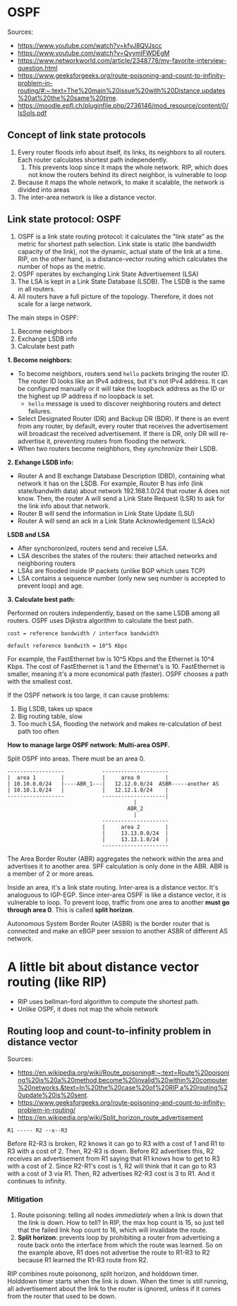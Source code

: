 # OSPF

Sources:

- https://www.youtube.com/watch?v=kfvJ8QVJscc
- https://www.youtube.com/watch?v=QyymlFWDEgM
- https://www.networkworld.com/article/2348778/my-favorite-interview-question.html
- https://www.geeksforgeeks.org/route-poisoning-and-count-to-infinity-problem-in-routing/#:~:text=The%20main%20issue%20with%20Distance,updates%20at%20the%20same%20time.
- https://moodle.epfl.ch/pluginfile.php/2736146/mod_resource/content/0/lsSols.pdf

## Concept of link state protocols

1. Every router floods info about itself, its links, its neighbors to all routers. Each router calculates shortest path independently.
   1. This prevents loop since it maps the whole network. RIP, which does not know the routers behind its direct neighbor, is vulnerable to loop
2. Because it maps the whole network, to make it scalable, the network is divided into areas
3. The inter-area network is like a distance vector.

## Link state protocol: OSPF

1. OSPF is a link state routing protocol: it calculates the "link state" as the metric for shortest path selection. Link state is static (the bandwidth capacity of the link), not the dynamic, actual state of the link at a time. RIP, on the other hand, is a distance-vector routing which calculates the number of hops as the metric.
2. OSPF operates by exchanging Link State Advertisement (LSA)
3. The LSA is kept in a Link State Database (LSDB). The LSDB is the same in all routers.
4. All routers have a full picture of the topology. Therefore, it does not scale for a large network.

The main steps in OSPF:

1. Become neighbors
2. Exchange LSDB info
3. Calculate best path

**1. Become neighbors:**

- To become neighbors, routers send `hello` packets bringing the router ID. The router ID looks like an IPv4 address, but it's not IPv4 address. It can be configured manually or it will take the loopback address as the ID or the highest up IP address if no loopback is set.
  - `hello` message is used to discover neighboring routers and detect failures.
- Select Designated Router (DR) and Backup DR (BDR). If there is an event from any router, by default, every router that receives the advertisement will broadcast the received advertisement. If there is DR, only DR will re-advertise it, preventing routers from flooding the network.
- When two routers become neighbhors, they *synchronize* their LSDB.

**2. Exhange LSDB info:**

- Router A and B exchange Database Description (DBD), containing what network it has on the LSDB. For example, Router B has info (link state/bandwith data) about network 192.168.1.0/24 that router A does not know. Then, the router A will send a Link State Request (LSR) to ask for the link info about that network.
- Router B will send the information in Link State Update (LSU)
- Router A will send an ack in a Link State Acknowledgement (LSAck)

**LSDB and LSA**

- After synchoronized, routers send and receive LSA.
- LSA describes the states of the routers: their attached networks and neighboring routers
- LSAs are flooded inside IP packets (unlike BGP which uses TCP)
- LSA contains a sequence number (only new seq number is accepted to prevent loop) and age.

**3. Calculate best path:**

Performed on routers independently, based on the same LSDB among all routers. OSPF uses Dijkstra algorithm to calculate the best path.

```
cost = reference bandwidth / interface bandwidth

default reference bandwith = 10^5 Kbps
```

For example, the FastEthernet bw is 10^5 Kbps and the Ethernet is 10^4 Kbps. The cost of FastEthernet is 1 and the Ethernet's is 10. FastEthernet is smaller, meaning it's a more economical path (faster). OSPF chooses a path with the smallest cost.

If the OSPF network is too large, it can cause problems:

1. Big LSDB, takes up space
2. Big routing table, slow
3. Too much LSA, flooding the network and makes re-calculation of best path too often

**How to manage large OSPF network: Multi-area OSPF.**

Split OSPF into areas. There must be an area 0.

```
------------------            ---------------------
|  area 1        |            |     area 0        |
| 10.10.0.0/24   |----ABR_1---|   12.12.0.0/24  ASBR-----another AS
| 10.10.1.0/24   |            |   12.12.1.0/24    |
------------------            --------------------|
                                        |
                                      ABR_2
                                        |
                              ---------------------
                              |     area 2        |
                              |     13.13.0.0/24  |
                              |     13.13.1.0/24  |
                              ---------------------
```

The Area Border Router (ABR) aggregates the network within the area and advertises it to another area. SPF calculation is only done in the ABR. ABR is a member of 2 or more areas.

Inside an area, it's a link state routing. Inter-area is a distance vector. It's analoguous to IGP-EGP. Since inter-area OSPF is like a distance vector, it is vulnerable to loop. To prevent loop, traffic from one area to another **must go through area 0**. This is called **split horizon**.

Autonomous System Border Router (ASBR) is the border router that is connected and make an eBGP peer session to another ASBR of different AS network.

# A little bit about distance vector routing (like RIP)

- RIP uses bellman-ford algorithm to compute the shortest path.
- Unlike OSPF, it does not map the whole network

## Routing loop and count-to-infinity problem in distance vector

Sources:

- https://en.wikipedia.org/wiki/Route_poisoning#:~:text=Route%20poisoning%20is%20a%20method,become%20invalid%20within%20computer%20networks.&text=In%20the%20case%20of%20RIP,a%20routing%20update%20is%20sent.
- https://www.geeksforgeeks.org/route-poisoning-and-count-to-infinity-problem-in-routing/
- https://en.wikipedia.org/wiki/Split_horizon_route_advertisement

```
R1 ----- R2 --x--R3
```

Before R2-R3 is broken, R2 knows it can go to R3 with a cost of 1 and R1 to R3 with a cost of 2. Then, R2-R3 is down. Before R2 advertises this, R2 receives an advertisement from R1 saying that R1 knows how to get to R3 with a cost of 2. Since R2-R1's cost is 1, R2 will think that it can go to R3 with a cost of 3 via R1. Then, R2 advertises R2-R3 cost is 3 to R1. And it continues to infinity.

### Mitigation

1. Route poisoning: telling all nodes *immediately* when a link is down that the link is down. How to tell? In RIP, the max hop count is 15, so just tell that the failed link hop count to 16, which will invalidate the route.
2. **Split horizon**: prevents loop by prohibiting a router from advertising a route back onto the interface from which the route was learned. So on the example above, R1 does not advertise the route to R1-R3 to R2 because R1 learned the R1-R3 route from R2.

RIP combines route poisonong, split horizon, and holddown timer. Holddown timer starts when the link is down. When the timer is still running, all advertisement about the link to the router is ignored, unless if it comes from the router that used to be down.
